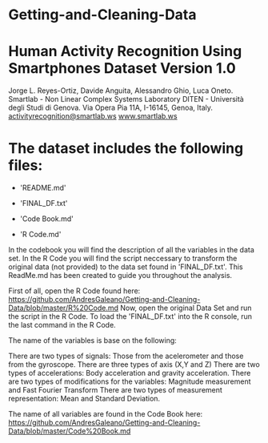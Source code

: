 Getting-and-Cleaning-Data
=========================
Human Activity Recognition Using Smartphones Dataset
Version 1.0
==================================================================
Jorge L. Reyes-Ortiz, Davide Anguita, Alessandro Ghio, Luca Oneto.
Smartlab - Non Linear Complex Systems Laboratory
DITEN - Università degli Studi di Genova.
Via Opera Pia 11A, I-16145, Genoa, Italy.
activityrecognition@smartlab.ws
www.smartlab.ws

The dataset includes the following files:
=========================================

- 'README.md'

- 'FINAL_DF.txt'

- 'Code Book.md'

- 'R Code.md'

In the codebook you will find the description of all the variables in the data set. In the R Code you will find the script neccessary to transform the original data (not provided) to the data set found in 'FINAL_DF.txt'.
This ReadMe.md has been created to guide you throughout the analysis.

First of all, open the R Code found here: https://github.com/AndresGaleano/Getting-and-Cleaning-Data/blob/master/R%20Code.md
Now, open the original Data Set and run the script in the R Code. To load the 'FINAL_DF.txt' into the R console, run the last command in the R Code.

The name of the variables is base on the following:

There are two types of signals: Those from the acelerometer and those from the gyroscope.
There are three types of axis (X,Y and Z)
There are two types of accelerations: Body acceleration and gravity acceleration.
There are two types of modifications for the variables: Magnitude measurement and Fast Fourier Transform
There are two types of measurement representation: Mean and Standard Deviation.

The name of all variables are found in the Code Book here: https://github.com/AndresGaleano/Getting-and-Cleaning-Data/blob/master/Code%20Book.md
